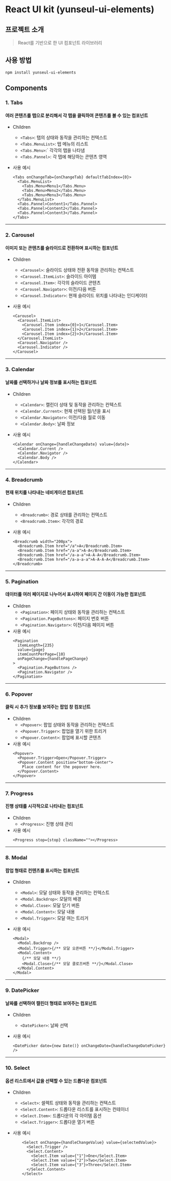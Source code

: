 # React UI kit (yunseul-ui-elements)

## 프로젝트 소개

> React를 기반으로 한 UI 컴포넌트 라이브러리

## 사용 방법

```
npm install yunseul-ui-elements
```

## Components

### 1. Tabs

#### 여러 콘텐츠를 탭으로 분리해서 각 탭을 클릭하여 콘텐츠를 볼 수 있는 컴포넌트

- Children

  - `<Tabs>`: 탭의 상태와 동작을 관리하는 컨텍스트
  - `<Tabs.MenuList>`: 탭 메뉴의 리스트
  - `<Tabs.Menu>`:` 각각의 탭을 나타냄
  - `<Tabs.Pannel>`: 각 탭에 해당하는 콘텐츠 영역

- 사용 예시
  ```tsx
  <Tabs onChangeTab={onChangeTab} defaultTabIndex={0}>
    <Tabs.MenuList>
      <Tabs.Menu>Menu1</Tabs.Menu>
      <Tabs.Menu>Menu2</Tabs.Menu>
      <Tabs.Menu>Menu3</Tabs.Menu>
    </Tabs.MenuList>
    <Tabs.Pannel>Content1</Tabs.Pannel>
    <Tabs.Pannel>Content2</Tabs.Pannel>
    <Tabs.Pannel>Content3</Tabs.Pannel>
  </Tabs>
  ```

---

### 2. Carousel

#### 이미지 또는 콘텐츠를 슬라이드로 전환하며 표시하는 컴포넌트

- Children

  - `<Carousel>`: 슬라이드 상태와 전환 동작을 관리하는 컨텍스트
  - `<Carousel.ItemList>`: 슬라이드 아이템
  - `<Carousel.Item>`: 각각의 슬라이드 콘텐츠
  - `<Carousel.Navigator>`: 이전/다음 버튼
  - `<Carousel.Indicator>`: 현재 슬라이드 위치를 나타내는 인디케이터

- 사용 예시
  ```tsx
  <Carousel>
    <Carousel.ItemList>
      <Carousel.Item index={0}>1</Carousel.Item>
      <Carousel.Item index={1}>2</Carousel.Item>
      <Carousel.Item index={2}>3</Carousel.Item>
    </Carousel.ItemList>
    <Carousel.Navigator />
    <Carousel.Indicator />
  </Carousel>
  ```

---

### 3. Calendar

#### 날짜를 선택하거나 날짜 정보를 표시하는 컴포넌트

- Children

  - `<Calendar>`: 캘린더 상태 및 동작을 관리하는 컨텍스트
  - `<Calendar.Current>`: 현재 선택된 월/년을 표시
  - `<Calendar.Navigator>`: 이전/다음 월로 이동
  - `<Calendar.Body>`: 날짜 정보

- 사용 예시
  ```tsx
  <Calendar onChange={handleChangeDate} value={date}>
    <Calendar.Current />
    <Calendar.Navigator />
    <Calendar.Body />
  </Calendar>
  ```

---

### 4. Breadcrumb

#### 현재 위치를 나타내는 네비게이션 컴포넌트

- Children

  - `<Breadcrumb>`: 경로 상태를 관리하는 컨텍스트
  - `<Breadcrumb.Item>`: 각각의 경로

- 사용 예시
  ```tsx
  <Breadcrumb width="200px">
    <Breadcrumb.Item href="/a">A</Breadcrumb.Item>
    <Breadcrumb.Item href="/a-a">A-A</Breadcrumb.Item>
    <Breadcrumb.Item href="/a-a-a">A-A-A</Breadcrumb.Item>
    <Breadcrumb.Item href="/a-a-a-a">A-A-A-A</Breadcrumb.Item>
  </Breadcrumb>
  ```

---

### 5. Pagination

#### 데이터를 여러 페이지로 나누어서 표시하여 페이지 간 이동이 가능한 컴포넌트

- Children
  - `<Pagination>`: 페이지 상태와 동작을 관리하는 컨텍스트
  - `<Pagination.PageButtons>`: 페이지 번호 버튼
  - `<Pagination.Navigator>`: 이전/다음 페이지 버튼
- 사용 예시
  ```tsx
  <Pagination
    itemLength={235}
    value={page}
    itemCountPerPage={10}
    onPageChange={handlePageChange}
  >
    <Pagination.PageButtons />
    <Pagination.Navigator />
  </Pagination>
  ```

---

### 6. Popover

#### 클릭 시 추가 정보를 보여주는 팝업 창 컴포넌트

- Children
  - `<Popover>`: 팝업 상태와 동작을 관리하는 컨텍스트
  - `<Popover.Trigger>`: 팝업을 열기 위한 트리거
  - `<Popover.Content>`: 팝업에 표시할 콘텐츠
- 사용 예시
  ```tsx
  <Popover>
    <Popover.Trigger>Open</Popover.Trigger>
    <Popover.Content position="bottom-center">
      Place content for the popover here.
    </Popover.Content>
  </Popover>
  ```

---

### 7. Progress

#### 진행 상태를 시각적으로 나타내는 컴포넌트

- Children
  - `<Progress>`: 진행 상태 관리
- 사용 예시
  ```tsx
  <Progress stop={stop} className=""></Progress>
  ```

---

### 8. Modal

#### 팝업 형태로 컨텐츠를 표시하는 컴포넌트

- Children

  - `<Modal>`: 모달 상태와 동작을 관리하는 컨텍스트
  - `<Modal.Backdrop>`: 모달의 배경
  - `<Modal.Close>`: 모달 닫기 버튼
  - `<Modal.Content>`: 모달 내용
  - `<Modal.Trigger>`: 모달 여는 트리거

- 사용 예시
  ```tsx
  <Modal>
    <Modal.Backdrop />
    <Modal.Trigger>{/** 모달 오픈버튼 **/}</Modal.Trigger>
    <Modal.Content>
      {/** 모달 내용 **/}
      <Modal.Close>{/** 모달 클로즈버튼 **/}</Modal.Close>
    </Modal.Content>
  </Modal>
  ```

---

### 9. DatePicker

#### 날짜를 선택하여 캘린더 형태로 보여주는 컴포넌트

- Children

  - `<DatePicker>`: 날짜 선택

- 사용 예시
  ```tsx
  <DatePicker date={new Date()} onChangeDate={handleChangeDatePicker} />
  ```

---

### 10. Select

#### 옵션 리스트에서 값을 선택할 수 있는 드롭다운 컴포넌트

- Children

  - `<Select>`: 셀렉트 상태와 동작을 관리하는 컨텍스트
  - `<Select.Content>`: 드롭다운 리스트를 표시하는 컨테이너
  - `<Select.Item>`: 드롭다운의 각 아이템 옵션
  - `<Select.Trigger>`: 드롭다운 열기 버튼

- 사용 예시
  ```tsx
      <Select onChange={handleChangeValue} value={selectedValue}>
        <Select.Trigger />
        <Select.Content>
          <Select.Item value={"1"}>One</Select.Item>
          <Select.Item value={"2"}>Two</Select.Item>
          <Select.Item value={"3"}>Three</Select.Item>
        </Select.Content>
      </Select>
  ```
